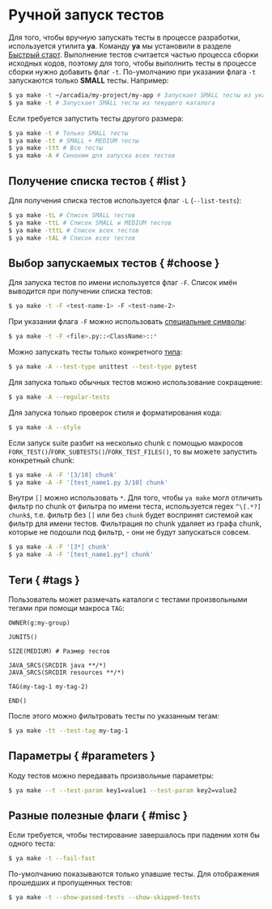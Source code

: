 # Ручной запуск тестов

Для того, чтобы вручную запускать тесты в процессе разработки, используется утилита **ya**. Команду **ya** мы установили в разделе [Быстрый старт](../intro/quick-start-guide.md). Выполнение тестов считается частью процесса сборки исходных кодов, поэтому для того, чтобы выполнить тесты в процессе сборки нужно добавить флаг `-t`. По-умолчанию при указании флага `-t` запускаются только **SMALL** тесты. Например:

```bash
$ ya make -t ~/arcadia/my-project/my-app # Запускает SMALL тесты из указанного каталога и вложенных в него
$ ya make -t # Запускает SMALL тесты из текущего каталога
```

Если требуется запустить тесты другого размера:

```bash
$ ya make -t # Только SMALL тесты
$ ya make -tt # SMALL + MEDIUM тесты
$ ya make -ttt # Все тесты
$ ya make -A # Синоним для запуска всех тестов
```

## Получение списка тестов { #list }

Для получения списка тестов используется флаг `-L` (`--list-tests`):

```bash
$ ya make -tL # Список SMALL тестов
$ ya make -ttL # Список SMALL и MEDIUM тестов
$ ya make -tttL # Список всех тестов
$ ya make -tAL # Список всех тестов
```

## Выбор запускаемых тестов { #choose }

Для запуска тестов по имени используется флаг `-F`. Список имён выводится при получении списка тестов:

```bash
$ ya make -t -F <test-name-1> -F <test-name-2>
```

При указании флага `-F` можно использовать [специальные символы](https://docs.python.org/3/library/fnmatch.html):

```bash
$ ya make -t -F <file>.py::<ClassName>::*
```

Можно запускать тесты только конкретного [типа](intro.md#type):

```bash
$ ya make -A --test-type unittest --test-type pytest
```

Для запуска только обычных тестов можно использование сокращение:

```bash
$ ya make -A --regular-tests
```

Для запуска только проверок стиля и форматирования кода:

```bash
$ ya make -A --style
```

Если запуск suite разбит на несколько chunk с помощью макросов `FORK_TEST()`/`FORK_SUBTESTS()`/`FORK_TEST_FILES()`, то вы можете запустить конкретный chunk:

```bash
$ ya make -A -F '[3/10] chunk'
$ ya make -A -F '[test_name1.py 3/10] chunk'
```

Внутри `[]` можно использовать `*`. Для того, чтобы `ya make` могл отличить фильтр по chunk от фильтра по имени теста, используется regex `^\[.*?] chunk$`, т.е. фильтр без `[]` или без `chunk` будет воспринят системой как фильтр для имени тестов.
Фильтрация по chunk удаляет из графа chunk, которые не подошли под фильтр, - они не будут запускаться совсем.

```bash
$ ya make -A -F '[3*] chunk'
$ ya make -A -F '[test_name1.py*] chunk'
```

## Теги { #tags }

Пользователь может размечать каталоги с тестами произвольными тегами при помощи макроса `TAG`:

```yamake
OWNER(g:my-group)

JUNIT5()

SIZE(MEDIUM) # Размер тестов

JAVA_SRCS(SRCDIR java **/*)
JAVA_SRCS(SRCDIR resources **/*)

TAG(my-tag-1 my-tag-2)

END()

```

После этого можно фильтровать тесты по указанным тегам:

```bash
$ ya make -tt --test-tag my-tag-1
```

## Параметры { #parameters }

Коду тестов можно передавать произвольные параметры:

```bash
$ ya make --t --test-param key1=value1 --test-param key2=value2
```

## Разные полезные флаги { #misc }

Если требуется, чтобы тестирование завершалось при падении хотя бы одного теста:

```bash
$ ya make -t --fail-fast
```

По-умолчанию показываются только упавшие тесты. Для отображения прошедших и пропущенных тестов:

```bash
$ ya make -t --show-passed-tests --show-skipped-tests
```

